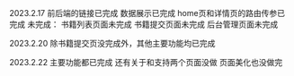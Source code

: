 2023.2.17
前后端的链接已完成
数据展示已完成
home页和详情页的路由传参已完成
未完成：
书籍列表页面未完成
书籍提交页面未完成
后台管理页面未完成



2023.2.20
除书籍提交页没完成外，其他主要功能均已完成


2023.2.22
主要功能都已完成
还有关于和支持两个页面没做
页面美化也没做完